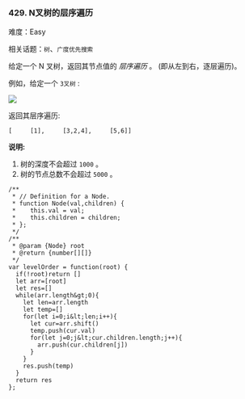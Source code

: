 ### 429. N叉树的层序遍历

难度：Easy

相关话题：`树`、`广度优先搜索`

给定一个 N 叉树，返回其节点值的 *层序遍历* 。 (即从左到右，逐层遍历)。

例如，给定一个 `3叉树` :



![](https://assets.leetcode-cn.com/aliyun-lc-upload/uploads/2018/10/12/narytreeexample.png)


返回其层序遍历:



```
[     [1],     [3,2,4],     [5,6]]
```

 **说明:** 


1. 树的深度不会超过 `1000` 。
2. 树的节点总数不会超过 `5000` 。




```
/**
 * // Definition for a Node.
 * function Node(val,children) {
 *    this.val = val;
 *    this.children = children;
 * };
 */
/**
 * @param {Node} root
 * @return {number[][]}
 */
var levelOrder = function(root) {
  if(!root)return []
  let arr=[root]
  let res=[]
  while(arr.length&gt;0){
    let len=arr.length
    let temp=[]
    for(let i=0;i&lt;len;i++){
      let cur=arr.shift()
      temp.push(cur.val)
      for(let j=0;j&lt;cur.children.length;j++){
        arr.push(cur.children[j])
      }
    }
    res.push(temp)
  }
  return res
};



```
